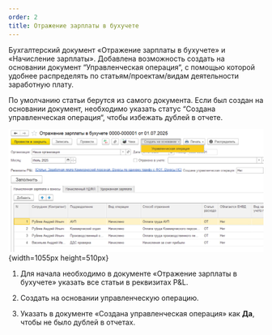```yaml
---
order: 2
title: Отражение зарплаты в бухучете
---
```


Бухгалтерский документ «Отражение зарплаты в бухучете» и «Начисление зарплаты». Добавлена возможность создать на основании документ “Управленческая операция“, с помощью которой удобнее распределять по статьям/проектам/видам деятельности заработную плату.

По умолчанию статьи берутся из самого документа. Если был создан на основании документ, необходимо указать статус “Создана управленческая операция“, чтобы избежать дублей в отчете.

![](./otrazhenie-zarplaty-v-bukh-uchete.png){width=1055px height=510px}



1. Для начала необходимо в документе «Отражение зарплаты в бухучете» указать все статьи в реквизитах P&L.

2. Создать на основании управленческую операцию.

3. Указать в документе «Создана управленческая операция» как **Да**, чтобы не было дублей в отчетах.